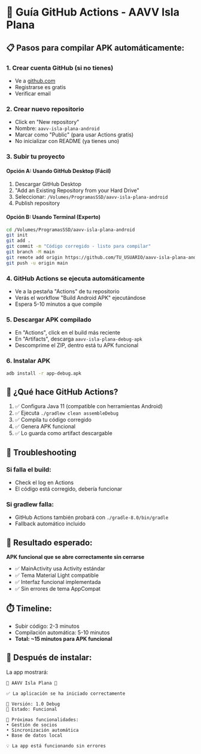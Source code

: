 # 🚀 Guía GitHub Actions - AAVV Isla Plana

## 📋 **Pasos para compilar APK automáticamente:**

### **1. Crear cuenta GitHub (si no tienes)**
- Ve a [github.com](https://github.com)
- Registrarse es gratis
- Verificar email

### **2. Crear nuevo repositorio**
- Click en "New repository"
- Nombre: `aavv-isla-plana-android`
- Marcar como "Public" (para usar Actions gratis)
- No inicializar con README (ya tienes uno)

### **3. Subir tu proyecto**

#### **Opción A: Usando GitHub Desktop (Fácil)**
1. Descargar GitHub Desktop
2. "Add an Existing Repository from your Hard Drive"
3. Seleccionar: `/Volumes/ProgramasSSD/aavv-isla-plana-android`
4. Publish repository

#### **Opción B: Usando Terminal (Experto)**
```bash
cd /Volumes/ProgramasSSD/aavv-isla-plana-android
git init
git add .
git commit -m "Código corregido - listo para compilar"
git branch -M main
git remote add origin https://github.com/TU_USUARIO/aavv-isla-plana-android.git
git push -u origin main
```

### **4. GitHub Actions se ejecuta automáticamente**
- Ve a la pestaña "Actions" de tu repositorio
- Verás el workflow "Build Android APK" ejecutándose
- Espera 5-10 minutos a que compile

### **5. Descargar APK compilado**
- En "Actions", click en el build más reciente
- En "Artifacts", descarga `aavv-isla-plana-debug-apk`
- Descomprime el ZIP, dentro está tu APK funcional

### **6. Instalar APK**
```bash
adb install -r app-debug.apk
```

## 🎯 **¿Qué hace GitHub Actions?**
1. ✅ Configura Java 11 (compatible con herramientas Android)
2. ✅ Ejecuta `./gradlew clean assembleDebug`
3. ✅ Compila tu código corregido
4. ✅ Genera APK funcional
5. ✅ Lo guarda como artifact descargable

## 🔧 **Troubleshooting**

### **Si falla el build:**
- Check el log en Actions
- El código está corregido, debería funcionar

### **Si gradlew falla:**
- GitHub Actions también probará con `./gradle-8.0/bin/gradle`
- Fallback automático incluido

## 🎉 **Resultado esperado:**
**APK funcional que se abre correctamente sin cerrarse**

- ✅ MainActivity usa Activity estándar
- ✅ Tema Material Light compatible
- ✅ Interfaz funcional implementada
- ✅ Sin errores de tema AppCompat

## ⏱️ **Timeline:**
- Subir código: 2-3 minutos
- Compilación automática: 5-10 minutos
- **Total: ~15 minutos para APK funcional**

## 📱 **Después de instalar:**
La app mostrará:
```
🎉 AAVV Isla Plana 🎉

✅ La aplicación se ha iniciado correctamente

📱 Versión: 1.0 Debug
🔧 Estado: Funcional

🚀 Próximas funcionalidades:
• Gestión de socios
• Sincronización automática
• Base de datos local

💡 La app está funcionando sin errores
```